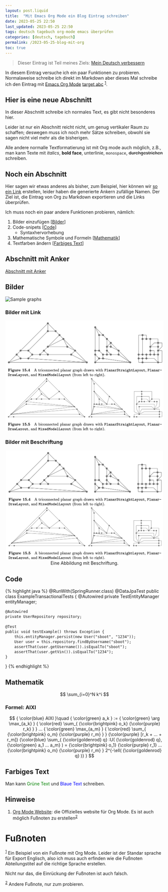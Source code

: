```yaml
---
layout: post.liquid
title:  "Mit Emacs Org Mode ein Blog Eintrag schreiben"
date: 2023-05-25 22:50
last_updated: 2023-05-25 22:50
tags: deutsch tagebuch org-mode emacs überprüfen
categories: [deutsch, tagebuch]
permalink: /2023-05-25-blog-mit-org
toc: true
---
```


> Dieser Eintrag ist Teil meines Ziels: [Mein Deutsch verbessern](/now)

In diesem Eintrag versuche ich ein paar Funktionen zu
probieren. Normalaweise schreibe ich direkt im Markdown aber dieses
Mal schreibe ich den Eintrag mit [Emacs Org Mode](#orgc540556) [target abc](#orgc540556) <sup><a id="fnr.1" class="footref" href="#fn.1" role="doc-backlink">1</a></sup>.


<a id="abs1"></a>

## Hier is eine neue Abschnitt

In dieser Abschnitt schreibe ich normales Text, es gibt nicht
besonderes hier.

Leider ist nur ein Abschnitt reicht nicht, um genug vertikaler Raum
zu schaffen; deswegen muss ich noch mehr Sätze schreiben, obwohl
sie sagen nicht viel mehr als die bisherigen.

Alle andere normalle Textformatierung ist mit Org mode auch
möglich, z.B., man kann Texte mit *italics*, **bold face**,
<span class="underline">unterlinie</span>, `monospace`, <del>durchgestrichen</del> schreiben.


## Noch ein Abschnitt

Hier sagen wir etwas anderes als bisher, zum Beispiel, hier können
wir [so ein Link](#abs1) erstellen, leider haben die generierte Ankern
zufällige Namen. Der Ziel ist, die Eintrag von Org zu
Markdown exportieren und die Links überprüfen.

Ich muss noch ein paar andere Funktionen probieren, nämlich:

1.  Bilder einzufügen [[Bilder](#bilder)]
2.  Code-snipets [[Code](#code)]
    -   Syntaxhervorhebung
3.  Mathematische Symbole und Formeln [[Mathematik](#mathe)]
4.  Textfarben ändern [[Farbiges Text](#farb-texte)]


<a id="anker-test"></a>

## Abschnitt mit Anker

[Abschnitt mit Anker](#anker-test)


<a id="bilder"></a>

## Bilder

![Sample graphs](../assets/images/ogdf-sample-graphs.png)


### Bilder mit Link

[![Sample graphs](/assets/images/ogdf-sample-graphs.png)](/assets/images/ogdf-sample-graphs.png)  


### Bilder mit Beschriftung

<div style="text-align: center">
  <img width="500" src="/assets/images/ogdf-sample-graphs.png">
  <figcaption>Eine Abbildung mit Beschriftung.</figcaption>
</div>


<a id="code"></a>

## Code

{% highlight java %}
@RunWith(SpringRunner.class)
@DataJpaTest
public class ExampleTransactionalTests {
    @Autowired
    private TestEntityManager entityManager;

    @Autowired
    private UserRepository repository;

    @Test
    public void testExample() throws Exception {
        this.entityManager.persist(new User("sboot", "1234"));
        User user = this.repository.findByUsername("sboot");
        assertThat(user.getUsername()).isEqualTo("sboot");
        assertThat(user.getVin()).isEqualTo("1234");
    }
}
{% endhighlight %}


<a id="mathe"></a>

## Mathematik

$$
   \sum_{i=0}^N k^i
   $$


### Formel: AIXI

$$
    { \color{blue} AIXI }\quad
    { \color{green} a_k } :=
    { \color{green} \arg \max_{a_k} }
    { \color{red} \sum_{ {\color{brightpink} o_k} {\color{purple} r_k} } }
    ...
    { \color{green} \max_{a_m} }
    { \color{red} \sum_{
    {\color{brightpink} o_m}
    {\color{purple} r_m}
    }
    }
    {\color{purple} [r_k + ... + r_m]}
    {\color{blue} \sum_{
    {\color{goldenrod} q}
    :U(
    {\color{goldenrod} q},
    {\color{green} a_1 ... a_m}
    ) =
    {\color{brightpink} o_1} {\color{purple} r_1}
    ...
    {\color{brightpink} o_m} {\color{purple} r_m}
    }
    2^{-\ell( {\color{goldenrod} q} )}
    }
    $$


<a id="farb-texte"></a>

## Farbiges Text

Man kann <span style="color: green">Grüne Text</span> und <span
style="color: blue">Blaue Text</span> schreiben.


## Hinweise

1.  [Org Mode Website](https://orgmode.org/): die Offizielles website für Org Mode.
    <a id="orgc540556"></a>
    Es ist auch möglich Fußnoten zu erstellen<sup><a id="fnr.2" class="footref" href="#fn.2" role="doc-backlink">2</a></sup>


# Fu&szlig;noten

<sup><a id="fn.1" href="#fnr.1">1</a></sup> Ein Beispiel von ein Fußnote mit Org Mode. Leider ist der
Standar sprache für Export Englisch, also ich muss auch erfinden wie
die Fußnoten Abteilungstitel auf die richtige Sprache erstellen.

Nicht nur das, die Einrückung der Fußnoten ist auch falsch.

<sup><a id="fn.2" href="#fnr.2">2</a></sup> Andere Fußnote, nur zum probieren.
